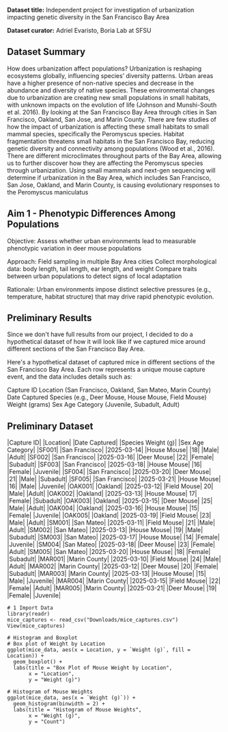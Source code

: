 **Dataset title:** Independent project for investigation of urbanization impacting genetic diversity in the San Francisco Bay Area

**Dataset curator:** Adriel Evaristo, Boria Lab at SFSU

## Dataset Summary
How does urbanization affect populations? Urbanization is reshaping ecosystems globally, influencing species’
diversity patterns. Urban areas have a higher presence of non-native species and decrease in the abundance
and diversity of native species. These environmental changes due to urbanization are creating new small
populations in small habitats, with unknown impacts on the evolution of life (Johnson and Munshi-South et
al. 2016). By looking at the San Francisco Bay Area through cities in San Francisco, Oakland, San Jose, and
Marin County. There are few studies of how the impact of urbanization is affecting these small habitats to
small mammal species, specifically the Peromyscus species. Habitat fragmentation threatens small habitats
in the San Francisco Bay, reducing genetic diversity and connectivity among populations (Wood et al., 2016).
There are different microclimates throughout parts of the Bay Area, allowing us to further discover how they
are affecting the Peromyscus species through urbanization. Using small mammals and next-gen sequencing
will determine if urbanization in the Bay Area, which includes San Francisco, San Jose, Oakland, and Marin
County, is causing evolutionary responses to the Peromyscus maniculatus

## Aim 1 - Phenotypic Differences Among Populations
Objective: Assess whether urban environments lead to measurable phenotypic variation in deer mouse populations

Approach:
Field sampling in multiple Bay Area cities
Collect morphological data: body length, tail length, ear length, and weight
Compare traits between urban populations to detect signs of local adaptation

Rationale:
Urban environments impose distinct selective pressures (e.g., temperature, habitat structure) that may drive rapid phenotypic evolution.

## Preliminary Results
Since we don't have full results from our project, I decided to do a hypothetical dataset of how it will look like if we captured mice around different sections of the San Francisco Bay Area.

Here's a hypothetical dataset of captured mice in different sections of the San Francisco Bay Area. Each row represents a unique mouse capture event, and the data includes details such as:

Capture ID
Location (San Francisco, Oakland, San Mateo, Marin County)
Date Captured
Species (e.g., Deer Mouse, House Mouse, Field Mouse)
Weight (grams)
Sex
Age Category (Juvenile, Subadult, Adult)

## Preliminary Dataset
|Capture ID|	|Location|	|Date Captured|	|Species	Weight (g)|	|Sex	Age Category|
|SF001|	|San Francisco|	|2025-03-14|	|House Mouse|	|18|	|Male|	|Adult|
|SF002|	|San Francisco|	|2025-03-16|	|Deer Mouse|	|22|	|Female|	|Subadult|
|SF003|	|San Francisco|	|2025-03-18|	|House Mouse|	|16|	|Female|	|Juvenile|
|SF004|	|San Francisco|	|2025-03-20|	|Deer Mouse|	|21|	|Male|	|Subadult|
|SF005|	|San Francisco|	|2025-03-21|	|House Mouse|	|16|	|Male|	|Juvenile|
|OAK001|	|Oakland|	|2025-03-12|	|Field Mouse|	20|	|Male|	|Adult|
|OAK002|	|Oakland|	|2025-03-13|	|House Mouse|	17|	|Female|	|Subadult|
|OAK003|	|Oakland|	|2025-03-15|	|Deer Mouse|	|25|	|Male|	|Adult|
|OAK004|	|Oakland|	|2025-03-16|	|House Mouse|	|15|	|Female|	|Juvenile|
|OAK005|	|Oakland|	|2025-03-19|	|Field Mouse|	|23|	|Male|	|Adult|
|SM001|	|San Mateo|	|2025-03-11|	|Field Mouse|	|21|	|Male|	|Adult|
|SM002|	|San Mateo|	|2025-03-13|	|House Mouse|	|19|	|Male|	|Subadult|
|SM003|	|San Mateo|	|2025-03-17|	|House Mouse|	|14|	|Female|	|Juvenile|
|SM004|	|San Mateo|	|2025-03-18|	|Deer Mouse|	|23|	|Female|	|Adult|
|SM005|	|San Mateo|	|2025-03-20|	|House Mouse|	|18|	|Female|	|Subadult|
|MAR001|	|Marin County|	|2025-03-10|	|Field Mouse|	|24|	|Male|	|Adult|
|MAR002|	|Marin County|	|2025-03-12|	|Deer Mouse|	|20|	|Female|	|Subadult|
|MAR003|	|Marin County|	|2025-03-13|	|House Mouse|	|15|	|Male|	|Juvenile|
|MAR004|	|Marin County|	|2025-03-15|	|Field Mouse|	|22|	|Female|	|Adult|
|MAR005|	|Marin County|	|2025-03-21|	|Deer Mouse|	|19|	|Female|	|Juvenile|

```{r}
# 1 Import Data
library(readr)
mice_captures <- read_csv("Downloads/mice_captures.csv")
View(mice_captures)
```

```{r}
# Histogram and Boxplot
# Box plot of Weight by Location
ggplot(mice_data, aes(x = Location, y = `Weight (g)`, fill = Location)) +
  geom_boxplot() +
  labs(title = "Box Plot of Mouse Weight by Location",
       x = "Location",
       y = "Weight (g)")
```

```{r}
# Histogram of Mouse Weights
ggplot(mice_data, aes(x = `Weight (g)`)) +
  geom_histogram(binwidth = 2) +
  labs(title = "Histogram of Mouse Weights",
       x = "Weight (g)",
       y = "Count")
```

